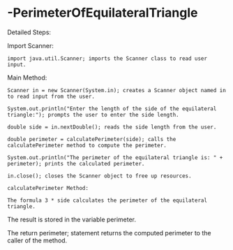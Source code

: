 # -PerimeterOfEquilateralTriangle

Detailed Steps:

Import Scanner:

    import java.util.Scanner; imports the Scanner class to read user input.

Main Method:

    Scanner in = new Scanner(System.in); creates a Scanner object named in to read input from the user.

    System.out.println("Enter the length of the side of the equilateral triangle:"); prompts the user to enter the side length.

    double side = in.nextDouble(); reads the side length from the user.
    
    double perimeter = calculatePerimeter(side); calls the calculatePerimeter method to compute the perimeter.

    System.out.println("The perimeter of the equilateral triangle is: " + perimeter); prints the calculated perimeter.

    in.close(); closes the Scanner object to free up resources.

    calculatePerimeter Method:

    The formula 3 * side calculates the perimeter of the equilateral triangle.

The result is stored in the variable perimeter.

The return perimeter; statement returns the computed perimeter to the caller of the method.
